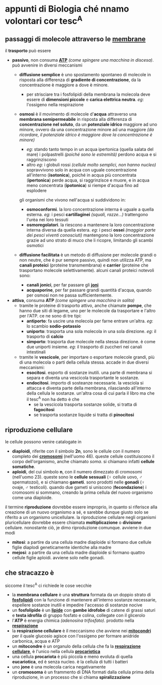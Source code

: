 # appunti di Biologia ché nnamo volontari cor tesc<sup>A</sup>

## passaggi di molecole attraverso le [membrane](#membrana)
il **trasporto** può essere
- **passivo**, non consuma [**ATP**](#ATP) _(come spingere una macchina in discesa)_. può avvenire in diversi meccanismi
  + **diffusione semplice** è uno spostamento spontaneo di molecole in risposta alla differenza di **gradiente di concentrazione**, da la concentrazione è maggiore a dove è minore.
    * per strisciare tra i fosfolipidi della membrana la molecola deve essere di **dimensioni piccole** e **carica elettrica neutra**. _eg_: l'ossigeno nella respirazione
  + **osmosi** è il movimento di molecole d'**acqua** attraverso una **membrana semipermeabile** in risposta alla differenza di **concentrazione nel soluto**, da un **potenziale idrico** maggiore ad uno minore, ovvero da una concentrazione minore ad una maggiore _(da ricordare, il potenziale idrico è maggiore dove la concentrazione è minore)_
    * _eg_: stando tanto tempo in un acqua ipertonica (quella salata del mare) i polpastrelli _(poiché sono le estremità)_ perdono acqua e si raggrinziscono
    * altro _eg_: i globuli rossi _(cellule molto semplici, non hanno nucleo)_ sopravvivono solo in acqua con uguale concentrazione all'interno (**isotonica**), poiché in acqua più concentrata (**ipertonica**) perde acqua, si raggrinzisce e muore, e in acqua meno concentrata (**ipotonica**) si riempe d'acqua fino ad esplodere

    gli organismi che vivono nell'acqua si suddividono in:
    * **osmoconformi**. la loro concentrazione interna è uguale a quella esterna. _eg_: i pesci **cartillaginei** _(squali, razze...)_ trattengono l'urèa nei loro tessuti
    * **osmoregolatori**. la riescono a mantenere la loro concentrazione interna diversa da quella estera. _eg_: i pesci **ossei** _(maggior parte dei pesci viventi conosciuti)_ mantengono la loro concentrazione grazie ad uno strato di muco che li ricopre, limitando gli scambi osmotici
  + **diffusione facilitata** è un metodo di diffusione per molecole grandi o non neutre, che è pur sempre passivo, quindi non utilizza ATP, ma **canali proteici** (proteine transmembrana) e **carrier** (proteine che trasportano molecole selettivamente). alcuni canali proteici notevoli sono:
    * **canali jonici**, per far passare gli [**joni**](#jone)
    * **acquaporine**, per far passare grandi quantità d'acqua, quando per osmosi non ne passa sufficientemente.
- **attiva**, consuma **ATP** _(come spingere una macchina in salita)_
  + tramite le proteine di trasporto attivo, anche chiamate **pompe**, che hanno due siti di legame, uno per le molecole da trasportare e l'altro per l'ATP. ce ne sono di tre tipi:
    * **antiporto**: fa uscire una molecola per farne entrare un'altra. _eg_: lo scambio **sodio-potassio**
    * **uniporto**: trasporta una sola molecola in una sola direzione. _eg_: il trasporto di **calcio**
    * **simporto**: trasporta due molecole nella stessa direzione. è come due uniporti insieme. _eg_: il trasporto di zuccheri nei canali intestinali
  + tramite le **vescicole**, per importare o esportare molecole grandi, più di una molecola o  parti della cellula stessa. accade in due diversi meccanismi:
    * **esocitosi**. esporto di sostanze inutili. una parte di membrana si separa e diventa una vescicola trasportante le sostanze.
    * **endocitosi**. importo di sosteanze necessarie. la vesciola si attacca e diventa parte della membrana, rilasciando all'interno della cellula le sostanze. un'altra cosa di cui parla il libro ma che il tesc<sup>A</sup> non ha detto è che
      + se la vescicola trasporta sostanze solide, si tratta di **fagocitosi**
      + se trasporta sostanze liquide si tratta di **pinocitosi**

## riproduzione cellulare
le cellule possono venire catalogate in
- **diaploidi**, riferite con il simbolo **2n**, sono le cellule con il numero completo dei [**cromosomi**](#cromosoma) (nell'uomo 46). queste cellule costituiscono il corpo dell'organismo, anche chiamato _soma_. si chiamano infatti **cellule somatiche**.
- **aploidi**, del cui simbolo **n**, con il numero dimezzato di cromosomi (nell'uomo 23). queste sono le **cellule sessuali** (♀ cellule uovo, ♂ spermatozoi), e si chiamano **gameti**. sono prodotti nelle **gonadi** (♀ ovaje, ♂ testicoli). quando due gameti si uniscono (**fecondazione**) i cromosomi si sommano, creando la prima cellula del nuovo organismo come una diaploide.

il termine **riproduzione** dovrebbe essere improprio, in quanto si riferisce alla creazione di un nuovo organismo a sé, e sarebbe dunque giusto solo se riferito a un organismo unicellulare. la riproduzione cellulare negli organismi pluricellulare dovrebbe essere chiamata **moltiplicazione** o **divisione** cellulare. nonostante ciò, je dimo riproduzione comunque.
avviene in due modi
- **mitosi**: a partire da una cellula madre diaploide si formano due cellule figlie diaplodi geneticamente identiche alla madre
- **mejosi**: a partire da una cellula madre diaploide si formano quattro cellule figlie aploidi. avviene solo nelle gonadi.


## che stracazzo è
siccome il tesc<sup>A</sup> ci richiede le cose vecchie
- la <b id="membrana">membrana cellulare</b> è una **struttura** formata da un doppio strato di [**fosfolipidi**](#fosfolipide) con la funzione di mantenere all'interno sostanze necessarie, espellere sostanze inutili e impedire l'accesso di sostanze nocive
- un <b id="fosfolipide">fosfolipide</b> è un [**lipide**](#lipide) con **gambe idrofobe** di catene di grassi saturi e **testa idrofila** di gruppo fosfato e colina, collegate con il glicerolo
- l'<b id="ATP">ATP</b> è energia chimica _(adenosina trifosfato)_. prodotto nella [**respirazione**](#respirazione)
- la <b id="respirazione">respirazione cellulare</b> è il meccanismo che avviene nei [**mitocondri**](#mitocondre) per il quale glucosio agisce con l'ossigeno per formare anidride carbonica, acqua e ATP
- un <b id="mitocondre">mitocondre</b> è un organulo della cellula che fa la [**respirazione cellulare**](#respirazione), è l'unico nella cellula [**procariotica**](#procariotica)
- una cellula <b id="procariotica">procariota</b> è più piccola e meno evoluta di quella **eucariotica**, ed è senza nucleo. è la cellula di tutti i batteri
- uno <b id="jone">jone</b> è una molecola carica negativamente
- un <b id="cromosoma">cromosoma</b> è un frammento di DNA formati dalla cellula prima della riproduzione, in un processo che si chiama **spiralizzazione**

